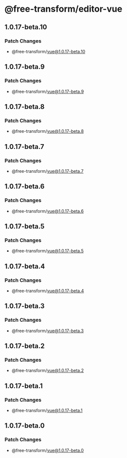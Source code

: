 # @free-transform/editor-vue

## 1.0.17-beta.10

### Patch Changes

- @free-transform/vue@1.0.17-beta.10

## 1.0.17-beta.9

### Patch Changes

- @free-transform/vue@1.0.17-beta.9

## 1.0.17-beta.8

### Patch Changes

- @free-transform/vue@1.0.17-beta.8

## 1.0.17-beta.7

### Patch Changes

- @free-transform/vue@1.0.17-beta.7

## 1.0.17-beta.6

### Patch Changes

- @free-transform/vue@1.0.17-beta.6

## 1.0.17-beta.5

### Patch Changes

- @free-transform/vue@1.0.17-beta.5

## 1.0.17-beta.4

### Patch Changes

- @free-transform/vue@1.0.17-beta.4

## 1.0.17-beta.3

### Patch Changes

- @free-transform/vue@1.0.17-beta.3

## 1.0.17-beta.2

### Patch Changes

- @free-transform/vue@1.0.17-beta.2

## 1.0.17-beta.1

### Patch Changes

- @free-transform/vue@1.0.17-beta.1

## 1.0.17-beta.0

### Patch Changes

- @free-transform/vue@1.0.17-beta.0
